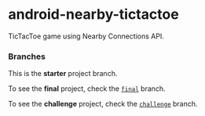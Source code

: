 # android-nearby-tictactoe
TicTacToe game using Nearby Connections API.

### Branches

This is the **starter** project branch.

To see the **final** project, check the [`final`](https://github.com/fernandospr/android-nearby-tictactoe/tree/final) branch.

To see the **challenge** project, check the [`challenge`](https://github.com/fernandospr/android-nearby-tictactoe/tree/challenge) branch.
